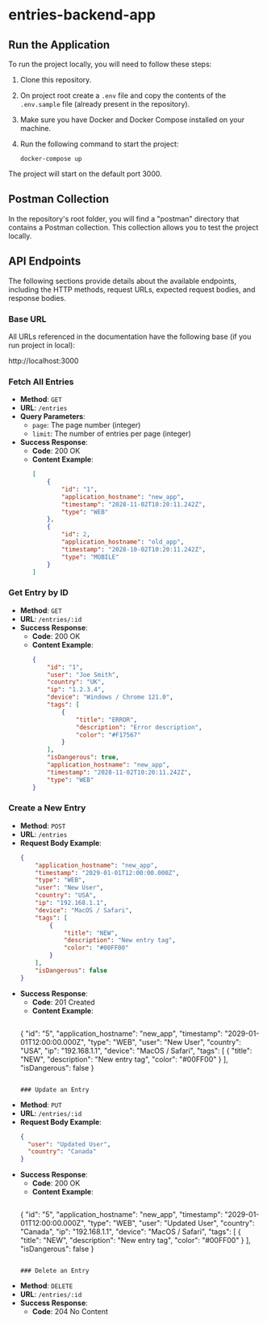 # entries-backend-app

## Run the Application

To run the project locally, you will need to follow these steps:

1. Clone this repository.

2. On project root create a ```.env``` file and copy the contents of the ```.env.sample``` file (already present in the repository).

3. Make sure you have Docker and Docker Compose installed on your machine.

4. Run the following command to start the project:

    ```docker-compose up```

The project will start on the default port 3000.

## Postman Collection

In the repository's root folder, you will find a "postman" directory that contains a Postman collection. This collection allows you to test the project locally.

## API Endpoints

The following sections provide details about the available endpoints, including the HTTP methods, request URLs, expected request bodies, and response bodies.

### Base URL

All URLs referenced in the documentation have the following base (if you run project in local):

  http://localhost:3000

### Fetch All Entries

- **Method**: `GET`
- **URL**: `/entries`
- **Query Parameters**:
  - `page`: The page number (integer)
  - `limit`: The number of entries per page (integer)
- **Success Response**:
  - **Code**: 200 OK
  - **Content Example**:
    ```json
    [
        {
            "id": "1",
            "application_hostname": "new_app",
            "timestamp": "2028-11-02T10:20:11.242Z",
            "type": "WEB"
        },
        {
            "id": 2,
            "application_hostname": "old_app",
            "timestamp": "2028-10-02T10:20:11.242Z",
            "type": "MOBILE"
        }
    ]
    ```

### Get Entry by ID

- **Method**: `GET`
- **URL**: `/entries/:id`
- **Success Response**:
  - **Code**: 200 OK
  - **Content Example**:
    ```json
    {
        "id": "1",
        "user": "Joe Smith",
        "country": "UK",
        "ip": "1.2.3.4",
        "device": "Windows / Chrome 121.0",
        "tags": [
            {
                "title": "ERROR",
                "description": "Error description",
                "color": "#F17567"
            }
        ],
        "isDangerous": true,
        "application_hostname": "new_app",
        "timestamp": "2028-11-02T10:20:11.242Z",
        "type": "WEB"
    }
    ```

### Create a New Entry

- **Method**: `POST`
- **URL**: `/entries`
- **Request Body Example**:
  ```json
  {
      "application_hostname": "new_app",
      "timestamp": "2029-01-01T12:00:00.000Z",
      "type": "WEB",
      "user": "New User",
      "country": "USA",
      "ip": "192.168.1.1",
      "device": "MacOS / Safari",
      "tags": [
          {
              "title": "NEW",
              "description": "New entry tag",
              "color": "#00FF00"
          }
      ],
      "isDangerous": false
  }
  ```
- **Success Response**:
  - **Code**: 201 Created
  - **Content Example**:
    ```json
  {
      "id": "5",
      "application_hostname": "new_app",
      "timestamp": "2029-01-01T12:00:00.000Z",
      "type": "WEB",
      "user": "New User",
      "country": "USA",
      "ip": "192.168.1.1",
      "device": "MacOS / Safari",
      "tags": [
          {
              "title": "NEW",
              "description": "New entry tag",
              "color": "#00FF00"
          }
      ],
      "isDangerous": false
  }
  ```

  ### Update an Entry

- **Method**: `PUT`
- **URL**: `/entries/:id`
- **Request Body Example**:
  ```json
  {
    "user": "Updated User",
    "country": "Canada"
  }
  ```
- **Success Response**:
  - **Code**: 200 OK
  - **Content Example**:
    ```json
  {
      "id": "5",
      "application_hostname": "new_app",
      "timestamp": "2029-01-01T12:00:00.000Z",
      "type": "WEB",
      "user": "Updated User",
      "country": "Canada",
      "ip": "192.168.1.1",
      "device": "MacOS / Safari",
      "tags": [
          {
              "title": "NEW",
              "description": "New entry tag",
              "color": "#00FF00"
          }
      ],
      "isDangerous": false
  }
  ```

  ### Delete an Entry

- **Method**: `DELETE`
- **URL**: `/entries/:id`
- **Success Response**:
  - **Code**: 204 No Content